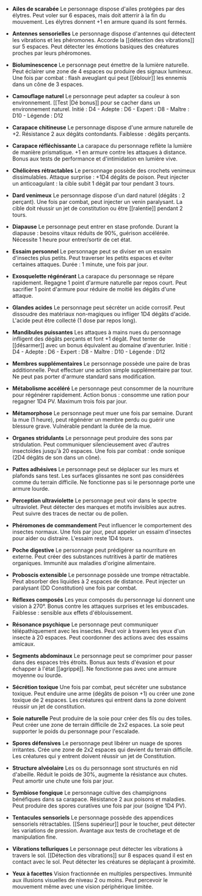 - **Ailes de scarabée**
  Le personnage dispose d'ailes protégées par des élytres.
  Peut voler sur 6 espaces, mais doit atterrir à la fin du mouvement.
  Les élytres donnent +1 en armure quand ils sont fermés.

- **Antennes sensorielles**
  Le personnage dispose d'antennes qui détectent les vibrations et les phéromones.
  Accorde la [[détection des vibrations]] sur 5 espaces.
  Peut détecter les émotions basiques des créatures proches par leurs phéromones.

- **Bioluminescence**
  Le personnage peut émettre de la lumière naturelle.
  Peut éclairer une zone de 4 espaces ou produire des signaux lumineux.
  Une fois par combat : flash aveuglant qui peut [[éblouir]] les ennemis dans un cône de 3 espaces.

- **Camouflage naturel**
  Le personnage peut adapter sa couleur à son environnement.
  [[Test |Dé bonus]] pour se cacher dans un environnement naturel.
  Initié : D4 - Adepte : D6 - Expert : D8 - Maître : D10 - Légende : D12

- **Carapace chitineuse**
  Le personnage dispose d'une armure naturelle de +2.
  Résistance 2 aux dégâts contondants.
  Faiblesse : dégâts perçants.

- **Carapace réfléchissante**
  La carapace du personnage reflète la lumière de manière prismatique.
  +1 en armure contre les attaques à distance.
  Bonus aux tests de performance et d'intimidation en lumière vive.

- **Chélicères rétractables**
  Le personnage possède des crochets venimeux dissimulables.
  Attaque surprise : +1D4 dégâts de poison.
  Peut injecter un anticoagulant : la cible subit 1 dégât par tour pendant 3 tours.

- **Dard venimeux**
  Le personnage dispose d'un dard naturel (dégâts : 2 perçant).
  Une fois par combat, peut injecter un venin paralysant.
  La cible doit réussir un jet de constitution ou être [[ralentie]] pendant 2 tours.

- **Diapause**
  Le personnage peut entrer en stase profonde.
  Durant la diapause : besoins vitaux réduits de 90%, guérison accélérée.
  Nécessite 1 heure pour entrer/sortir de cet état.

- **Essaim personnel**
  Le personnage peut se diviser en un essaim d'insectes plus petits.
  Peut traverser les petits espaces et éviter certaines attaques.
  Durée : 1 minute, une fois par jour.

- **Exosquelette régénérant**
  La carapace du personnage se répare rapidement.
  Regagne 1 point d'armure naturelle par repos court.
  Peut sacrifier 1 point d'armure pour réduire de moitié les dégâts d'une attaque.

- **Glandes acides**
  Le personnage peut sécréter un acide corrosif.
  Peut dissoudre des matériaux non-magiques ou infliger 1D4 dégâts d'acide.
  L'acide peut être collecté (1 dose par repos long).

- **Mandibules puissantes**
  Les attaques à mains nues du personnage infligent des dégâts perçants et font +1 dégât.
  Peut tenter de [[désarmer]] avec un bonus équivalent au domaine d'aventurier.
  Initié : D4 - Adepte : D6 - Expert : D8 - Maître : D10 - Légende : D12

- **Membres supplémentaires**
  Le personnage possède une paire de bras additionnelle.
  Peut effectuer une action simple supplémentaire par tour.
  Ne peut pas porter d'armure standard sans modification.

- **Métabolisme accéléré**
  Le personnage peut consommer de la nourriture pour régénérer rapidement.
  Action bonus : consomme une ration pour regagner 1D4 PV.
  Maximum trois fois par jour.

- **Métamorphose**
  Le personnage peut muer une fois par semaine.
  Durant la mue (1 heure), peut régénérer un membre perdu ou guérir une blessure grave.
  Vulnérable pendant la durée de la mue.

- **Organes stridulants**
  Le personnage peut produire des sons par stridulation.
  Peut communiquer silencieusement avec d'autres insectoïdes jusqu'à 20 espaces.
  Une fois par combat : onde sonique (2D4 dégâts de son dans un cône).

- **Pattes adhésives**
  Le personnage peut se déplacer sur les murs et plafonds sans test.
  Les surfaces glissantes ne sont pas considérées comme du terrain difficile.
  Ne fonctionne pas si le personnage porte une armure lourde.

- **Perception ultraviolette**
  Le personnage peut voir dans le spectre ultraviolet.
  Peut détecter des marques et motifs invisibles aux autres.
  Peut suivre des traces de nectar ou de pollen.

- **Phéromones de commandement**
  Peut influencer le comportement des insectes normaux.
  Une fois par jour, peut appeler un essaim d'insectes pour aider ou distraire.
  L'essaim reste 1D4 tours.

- **Poche digestive**
  Le personnage peut prédigérer sa nourriture en externe.
  Peut créer des substances nutritives à partir de matières organiques.
  Immunité aux maladies d'origine alimentaire.

- **Proboscis extensible**
  Le personnage possède une trompe rétractable.
  Peut absorber des liquides à 2 espaces de distance.
  Peut injecter un paralysant (DD Constitution) une fois par combat.

- **Réflexes composés**
  Les yeux composés du personnage lui donnent une vision à 270°.
  Bonus contre les attaques surprises et les embuscades.
  Faiblesse : sensible aux effets d'éblouissement.

- **Résonance psychique**
  Le personnage peut communiquer télépathiquement avec les insectes.
  Peut voir à travers les yeux d'un insecte à 20 espaces.
  Peut coordonner des actions avec des essaims amicaux.

- **Segments abdominaux**
  Le personnage peut se comprimer pour passer dans des espaces très étroits.
  Bonus aux tests d'évasion et pour échapper à l'état [[agrippé]].
  Ne fonctionne pas avec une armure moyenne ou lourde.

- **Sécrétion toxique**
  Une fois par combat, peut sécréter une substance toxique.
  Peut enduire une arme (dégâts de poison +1) ou créer une zone toxique de 2 espaces.
  Les créatures qui entrent dans la zone doivent réussir un jet de constitution.

- **Soie naturelle**
  Peut produire de la soie pour créer des fils ou des toiles.
  Peut créer une zone de terrain difficile de 2x2 espaces.
  La soie peut supporter le poids du personnage pour l'escalade.

- **Spores défensives**
  Le personnage peut libérer un nuage de spores irritantes.
  Crée une zone de 2x2 espaces qui devient du terrain difficile.
  Les créatures qui y entrent doivent réussir un jet de Constitution.

- **Structure alvéolaire**
  Les os du personnage sont structurés en nid d'abeille.
  Réduit le poids de 30%, augmente la résistance aux chutes.
  Peut amortir une chute une fois par jour.

- **Symbiose fongique**
  Le personnage cultive des champignons bénéfiques dans sa carapace.
  Résistance 2 aux poisons et maladies.
  Peut produire des spores curatives une fois par jour (soigne 1D4 PV).

- **Tentacules sensoriels**
  Le personnage possède des appendices sensoriels rétractables.
  [[Sens supérieur]] pour le toucher, peut détecter les variations de pression.
  Avantage aux tests de crochetage et de manipulation fine.

- **Vibrations telluriques**
  Le personnage peut détecter les vibrations à travers le sol.
  [[Détection des vibrations]] sur 8 espaces quand il est en contact avec le sol.
  Peut détecter les créatures se déplaçant à proximité.

- **Yeux à facettes**
  Vision fractionnée en multiples perspectives.
  Immunité aux illusions visuelles de niveau 2 ou moins.
  Peut percevoir le mouvement même avec une vision périphérique limitée.
